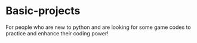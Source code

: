 # Basic-projects
For people who are new to python and are looking for some game codes to practice and enhance their coding power!

